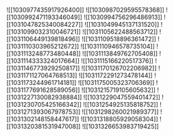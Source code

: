 ![[1030977435917926400]]
![[1030987029595578368]]
![[1030992471193346049]]
![[1030994756296486913]]
![[1031047825340084227]]
![[1031049945137131520]]
![[1031099032310046721]]
![[1031105622488563712]]
![[1031106449139818496]]
![[1031109518896361472]]
![[1031110303965212672]]
![[1031110946578735104]]
![[1031113248773480448]]
![[1031113849762705408]]
![[1031114333324017664]]
![[1031115166220517376]]
![[1031146773929250817]]
![[1031170126702206982]]
![[1031171127064768513]]
![[1031172291273478144]]
![[1031173244961714181]]
![[1031175005323706369]]
![[1031177691628589056]]
![[1031215719105605632]]
![[1031227130082938884]]
![[1031229047559401472]]
![[1031230705425166342]]
![[1031254925135818752]]
![[1031271393067978753]]
![[1031298260021989377]]
![[1031302148158447617]]
![[1031318805929058304]]
![[1031320381531947008]]
![[1031326653983719425]]
